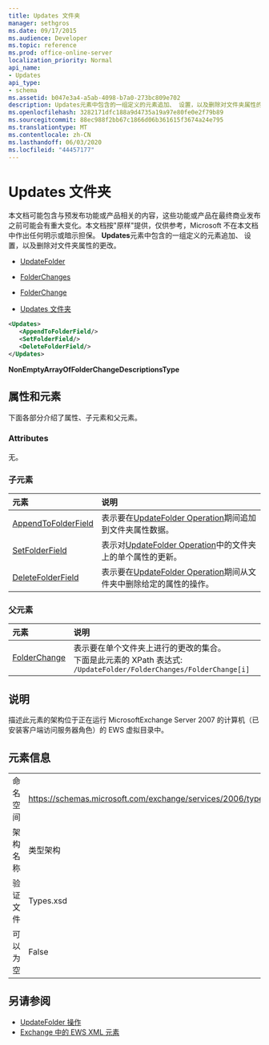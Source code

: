```yaml
---
title: Updates 文件夹
manager: sethgros
ms.date: 09/17/2015
ms.audience: Developer
ms.topic: reference
ms.prod: office-online-server
localization_priority: Normal
api_name:
- Updates
api_type:
- schema
ms.assetid: b047e3a4-a5ab-4098-b7a0-273bc809e702
description: Updates元素中包含的一组定义的元素追加、 设置，以及删除对文件夹属性的更改。
ms.openlocfilehash: 3282171dfc188a9d4735a19a97e80fe0e2f79b89
ms.sourcegitcommit: 88ec988f2bb67c1866d06b361615f3674a24e795
ms.translationtype: MT
ms.contentlocale: zh-CN
ms.lasthandoff: 06/03/2020
ms.locfileid: "44457177"
---
```

# <a name="updates-folder"></a>Updates 文件夹

本文档可能包含与预发布功能或产品相关的内容，这些功能或产品在最终商业发布之前可能会有重大变化。本文档按"原样"提供，仅供参考，Microsoft 不在本文档中作出任何明示或暗示担保。 **Updates**元素中包含的一组定义的元素追加、 设置，以及删除对文件夹属性的更改。 
  
- [UpdateFolder](updatefolder.md)
  
- [FolderChanges](folderchanges.md)
  
- [FolderChange](folderchange.md)
  
- [Updates 文件夹](updates-folder.md)
  
```xml
<Updates>
   <AppendToFolderField/>
   <SetFolderField/>
   <DeleteFolderField/>
</Updates>
```

**NonEmptyArrayOfFolderChangeDescriptionsType**

## <a name="attributes-and-elements"></a>属性和元素

下面各部分介绍了属性、子元素和父元素。
  
### <a name="attributes"></a>Attributes

无。
  
### <a name="child-elements"></a>子元素

|**元素**|**说明**|
|:-----|:-----|
|[AppendToFolderField](appendtofolderfield.md) <br/> |表示要在[UpdateFolder Operation](updatefolder-operation.md)期间追加到文件夹属性数据。  <br/> |
|[SetFolderField](setfolderfield.md) <br/> |表示对[UpdateFolder Operation](updatefolder-operation.md)中的文件夹上的单个属性的更新。  <br/> |
|[DeleteFolderField](deletefolderfield.md) <br/> |表示要在[UpdateFolder Operation](updatefolder-operation.md)期间从文件夹中删除给定的属性的操作。  <br/> |
   
### <a name="parent-elements"></a>父元素

|**元素**|**说明**|
|:-----|:-----|
|[FolderChange](folderchange.md) <br/> |表示要在单个文件夹上进行的更改的集合。  <br/> 下面是此元素的 XPath 表达式:  `/UpdateFolder/FolderChanges/FolderChange[i]` <br/> |
   
## <a name="remarks"></a>说明

描述此元素的架构位于正在运行 MicrosoftExchange Server 2007 的计算机（已安装客户端访问服务器角色）的 EWS 虚拟目录中。
  
## <a name="element-information"></a>元素信息

|||
|:-----|:-----|
|命名空间  <br/> |https://schemas.microsoft.com/exchange/services/2006/types  <br/> |
|架构名称  <br/> |类型架构  <br/> |
|验证文件  <br/> |Types.xsd  <br/> |
|可以为空  <br/> |False  <br/> |
   
## <a name="see-also"></a>另请参阅

- [UpdateFolder 操作](updatefolder-operation.md)
- [Exchange 中的 EWS XML 元素](ews-xml-elements-in-exchange.md)


